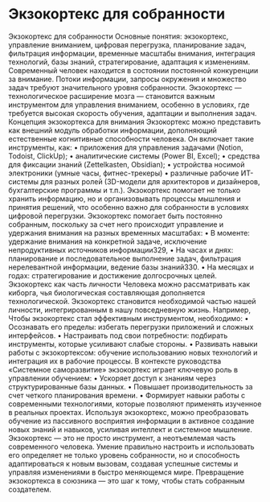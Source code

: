 # Экзокортекс для собранности

Экзокортекс для собранности 
Основные понятия: экзокортекс, управление вниманием, цифровая перегрузка, планирование задач, фильтрация информации, временные масштабы внимания, интеграция технологий, базы знаний, стратегирование, адаптация к изменениям. 
Современный человек находится в состоянии постоянной конкуренции за внимание. Потоки информации, запросы окружения и множество задач требуют значительного уровня собранности. Экзокортекс — технологическое расширение мозга — становится важным инструментом для управления вниманием, особенно в условиях, где требуется высокая скорость обучения, адаптации и выполнения задач.
Концепция экзокортекса для внимания
Экзокортекс можно представить как внешний модуль обработки информации, дополняющий естественные когнитивные способности человека. Он включает такие инструменты, как:
• приложения для управления задачами (Notion, Todoist, ClickUp);
• аналитические системы (Power BI, Excel);
• средства для фиксации знаний (Zettelkasten, Obsidian);
• устройства носимой электроники (умные часы, фитнес-трекеры)
• различные рабочие ИТ-системы для разных ролей (3D-модели для архитекторов и дизайнеров, бухгалтерские программы и т.п.).
Экзокортекс помогает не только хранить информацию, но и организовывать процессы мышления и принятия решений, что особенно важно для собранности в условиях цифровой перегрузки. Экзокортекс помогает быть постоянно собранным, поскольку за счет него происходит управление и удержания внимания на разных временных масштабах: 
• В моменте: удержание внимания на конкретной задаче, исключение непродуктивных источников информации329, 
• На часах и днях: планирование и последовательное выполнение задач, фильтрация нерелевантной информации, ведение базы знаний330.
• На месяцах и годах: стратегирование и достижение долгосрочных целей.
Экзокортекс как часть личности
Человека можно рассматривать как киборга, чья биологическая составляющая дополняется технологической. Экзокортекс становится необходимой частью нашей личности, интегрированным в нашу повседневную жизнь. Например, 
Чтобы экзокортекс стал эффективным инструментом, необходимо:
• Осознавать его пределы: избегать перегрузки приложений и сложных интерфейсов.
• Настраивать под свои потребности: подбирать инструменты, которые усиливают слабые стороны.
• Развивать навыки работы с экзокортексом: обучение использованию новых технологий и интеграция их в рабочие процессы.
В контексте руководства «Системное саморазвитие» экзокортекс играет ключевую роль в управлении обучением:
• Ускоряет доступ к знаниям через структурированные базы данных.
• Повышает производительность за счет четкого планирования времени.
• Формирует навыки работы с современными технологиями, которые позволяют применять изученное в реальных проектах.
Используя экзокортекс, можно преобразовать обучение из пассивного восприятия информации в активное создание новых знаний и навыков, усиливая интеллект и системное мышление.
Экзокортекс — это не просто инструмент, а неотъемлемая часть современного человека. Умение правильно настроить и использовать его определяет не только уровень собранности, но и способность адаптироваться к новым вызовам, создавая успешные системы и управляя изменениями в быстро меняющемся мире. Превращение экзокортекса в союзника — это шаг к тому, чтобы стать собранным создателем.
